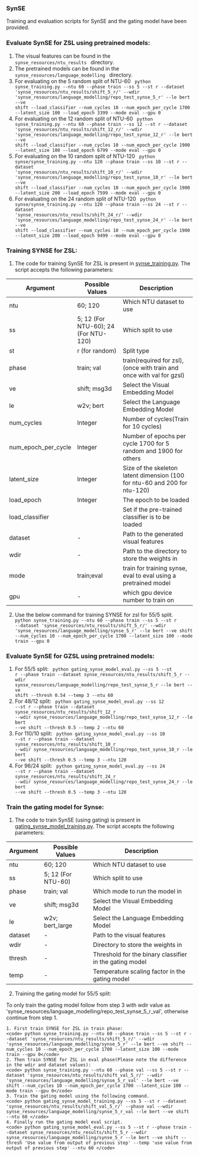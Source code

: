 ### SynSE
Training and evaluation scripts for SynSE and the gating model have been provided.
 

### Evaluate SynSE for ZSL using pretrained models:
1. The visual features can be found in the <code> synse_resources/ntu_results </code> directory. 
2. The pretrained models can be found in the <code> synse_resources/language_modelling </code> directory. 
3. For evaluating on the 5 random split of NTU-60
    <code> python synse_training.py --ntu 60 --phase train --ss 5 --st r --dataset 'synse_resources/ntu_results/shift_5_r/' --wdir 'synse_resources/language_modelling/repo_test_synse_5_r' --le bert --ve shift --load_classifier --num_cycles 10 --num_epoch_per_cycle 1700 --latent_size 100 --load_epoch 3399 --mode eval --gpu 0</code>
4. For evaluating on the 12 random split of NTU-60
    <code> python synse_training.py --ntu 60 --phase train --ss 12 --st r --dataset 'synse_resources/ntu_results/shift_12_r/' --wdir 'synse_resources/language_modelling/repo_test_synse_12_r' --le bert --ve shift --load_classifier --num_cycles 10 --num_epoch_per_cycle 1900 --latent_size 100 --load_epoch 6799 --mode eval --gpu 0</code>
5. For evaluating on the 10 random split of NTU-120
    <code> python synse/synse_training.py --ntu 120 --phase train --ss 10 --st r --dataset 'synse_resources/ntu_results/shift_10_r/' --wdir 'synse_resources/language_modelling/repo_test_synse_10_r' --le bert --ve shift --load_classifier --num_cycles 10 --num_epoch_per_cycle 1900 --latent_size 200 --load_epoch 7599 --mode eval --gpu 0</code>
6. For evaluating on the 24 random split of NTU-120
    <code> python synse/synse_training.py --ntu 120 --phase train --ss 24 --st r --dataset 'synse_resources/ntu_results/shift_24_r/' --wdir 'synse_resources/language_modelling/repo_test_synse_24_r' --le bert --ve shift --load_classifier --num_cycles 10 --num_epoch_per_cycle 1900 --latent_size 200 --load_epoch 9499 --mode eval --gpu 0</code>

### Training SYNSE for ZSL:
1. The code for training SynSE for ZSL is present in [synse_training.py](synse_training.py). The script accepts the following parameters:

| Argument | Possible Values | Description |
--- | --- | --- | 
ntu | 60; 120 | Which NTU dataset to use |
ss | 5; 12 (For NTU-60); 24 (For NTU-120) | Which split to use |
st | r (for random) | Split type |
phase | train; val | train(required for zsl), (once with train and once with val for gzsl) |
ve | shift; msg3d | Select the Visual Embedding Model |
le | w2v; bert | Select the Language Embedding Model |
num_cycles | Integer | Number of cycles(Train for 10 cycles) |
num_epoch_per_cycle | Integer | Number of epochs per cycle 1700 for 5 random and 1900 for others|
latent_size | Integer | Size of the skeleton latent dimension (100 for ntu-60 and 200 for ntu-120)|
load_epoch | Integer | The epoch to be loaded |
load_classifier |  | Set if the pre-trained classifier is to be loaded |
dataset |- | Path to the generated visual features |
wdir | - | Path to the directory to store the weights in |
mode | train;eval | train for training synse, eval to eval using a pretrained model |
gpu | - | which gpu device number to train on |

2. Use the below command for training SYNSE for zsl for 55/5 split.
    <code> python synse_training.py --ntu 60 --phase train --ss 5 --st r --dataset 'synse_resources/ntu_results/shift_5_r/' --wdir 'synse_resources/language_modelling/synse_5_r' --le bert --ve shift --num_cycles 10 --num_epoch_per_cycle 1700 --latent_size 100 --mode train --gpu 0</code>



### Evaluate SynSE for GZSL using pretrained models:
1. For 55/5 split:
    <code> python gating_synse_model_eval.py --ss 5 --st r --phase train --dataset synse_resources/ntu_results/shift_5_r --wdir synse_resources/language_modelling/repo_test_synse_5_r --le bert --ve shift --thresh 0.54 --temp 3 --ntu 60 </code>
2. For 48/12 split:
    <code> python gating_synse_model_eval.py --ss 12 --st r --phase train --dataset synse_resources/ntu_results/shift_12_r --wdir synse_resources/language_modelling/repo_test_synse_12_r --le bert --ve shift --thresh 0.5 --temp 2 --ntu 60 </code>
3. For 110/10 split:
    <code> python gating_synse_model_eval.py --ss 10 --st r --phase train --dataset synse_resources/ntu_results/shift_10_r --wdir synse_resources/language_modelling/repo_test_synse_10_r --le bert --ve shift --thresh 0.5 --temp 3 --ntu 120 </code>
4. For 96/24 split:
    <code> python gating_synse_model_eval.py --ss 24 --st r --phase train --dataset synse_resources/ntu_results/shift_24_r --wdir synse_resources/language_modelling/repo_test_synse_24_r --le bert --ve shift --thresh 0.5 --temp 3 --ntu 120 </code>

### Train the gating model for Synse:
1. The code to train SynSE (using gating) is present in [gating_synse_model_training.py](gating_synse_model_training.py). The script accepts the following parameters:

| Argument | Possible Values | Description |
--- | --- | --- | 
ntu | 60; 120 | Which NTU dataset to use |
ss | 5; 12 (For NTU-60) | Which split to use |
phase | train; val | Which mode to run the model in |
ve | shift; msg3d | Select the Visual Embedding Model |
le | w2v; bert_large | Select the Language Embedding Model |
dataset |- | Path to the visual features |
wdir | - | Directory to store the weights in |
thresh | - | Threshold for the binary classifier in the gating model |
temp | - | Temperature scaling factor in the gating model |

2. Training the gating model for 55/5 split:

To only train the gating model follow from step 3 with wdir value as 'synse_resources/language_modelling/repo_test_synse_5_r_val', otherwise continue from step 1.

    1. First train SYNSE for ZSL in train phase:
    <code> python synse_training.py --ntu 60 --phase train --ss 5 --st r --dataset 'synse_resources/ntu_results/shift_5_r/' --wdir 'synse_resources/language_modelling/synse_5_r' --le bert --ve shift --num_cycles 10 --num_epoch_per_cycle 1700 --latent_size 100 --mode train --gpu 0</code>
    2. Then train SYNSE for ZSL in eval phase(Please note the difference in the wdir and dataset values):
    <code> python synse_training.py --ntu 60 --phase val --ss 5 --st r --dataset 'synse_resources/ntu_results/shift_val_5_r/' --wdir 'synse_resources/language_modelling/synse_5_r_val' --le bert --ve shift --num_cycles 10 --num_epoch_per_cycle 1700 --latent_size 100 --mode train --gpu 0</code>
    3. Train the gating model using the following command.
    <code> python gating_synse_model_training.py --ss 5 --st r --dataset 'synse_resources/ntu_results/shift_val_5_r/' --phase val --wdir synse_resources/language_modelling/synse_5_r_val --le bert --ve shift --ntu 60 </code>
    4. Finally run the gating model eval script.
    <code> python gating_synse_model_eval.py --ss 5 --st r --phase train --dataset synse_resources/ntu_results/shift_5_r --wdir synse_resources/language_modelling/synse_5_r --le bert --ve shift --thresh 'Use value from output of previous step' --temp 'use value from output of previous step' --ntu 60 </code>

